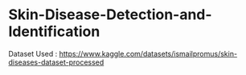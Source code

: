# Skin-Disease-Detection-and-Identification
Dataset Used : https://www.kaggle.com/datasets/ismailpromus/skin-diseases-dataset-processed
